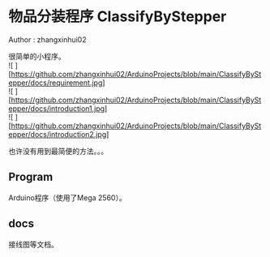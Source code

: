 # 物品分装程序  ClassifyByStepper  
Author : zhangxinhui02  

很简单的小程序。  
![ ][https://github.com/zhangxinhui02/ArduinoProjects/blob/main/ClassifyByStepper/docs/requirement.jpg]  
![ ][https://github.com/zhangxinhui02/ArduinoProjects/blob/main/ClassifyByStepper/docs/introduction1.jpg]  
![ ][https://github.com/zhangxinhui02/ArduinoProjects/blob/main/ClassifyByStepper/docs/introduction2.jpg]  

也许没有用到最简便的方法。。。

## Program
Arduino程序（使用了Mega 2560）。

## docs
接线图等文档。
